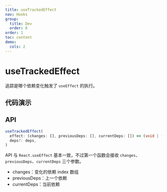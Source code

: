 ```yaml
---
title: useTrackedEffect
nav: Hooks
group:
  title: Dev
  order: 8
order: 1
toc: content
demo:
  cols: 2
---
```


# useTrackedEffect

追踪是哪个依赖变化触发了 `useEffect` 的执行。

## 代码演示

<code src="./demo/demo1.tsx"></code>

## API

```typescript
useTrackedEffect(
  effect: (changes: [], previousDeps: [], currentDeps: []) => (void | (() => void | undefined)),
  deps?: deps,
)
```

API 与 `React.useEffect` 基本一致，不过第一个函数会接收 `changes`、`previousDeps`、`currentDeps` 三个参数。

- changes：变化的依赖 index 数组
- previousDeps：上一个依赖
- currentDeps：当前依赖
